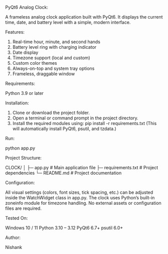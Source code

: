 PyQt6 Analog Clock:

A frameless analog clock application built with PyQt6.
It displays the current time, date, and battery level with a simple, modern interface.

Features:

 1. Real-time hour, minute, and second hands
 2. Battery level ring with charging indicator
 3. Date display
 4. Timezone support (local and custom)
 5. Custom color themes
 6. Always-on-top and system tray options
 7. Frameless, draggable window

Requirements:

Python 3.9 or later

Installation:

 1. Clone or download the project folder.
 2. Open a terminal or command prompt in the project directory.
 3. Install the required modules using:
    pip install -r requirements.txt
    (This will automatically install PyQt6, psutil, and tzdata.)

Run:

python app.py

Project Structure:

CLOCK/
│
├─ app.py            # Main application file
├─ requirements.txt  # Project dependencies
└─ README.md         # Project documentation

Configuration:

All visual settings (colors, font sizes, tick spacing, etc.) can be adjusted inside the WatchWidget class in app.py.
The clock uses Python’s built-in zoneinfo module for timezone handling.
No external assets or configuration files are required.

Tested On:

Windows 10 / 11
Python 3.10 – 3.12
PyQt6 6.7+
psutil 6.0+

Author:

Nishank